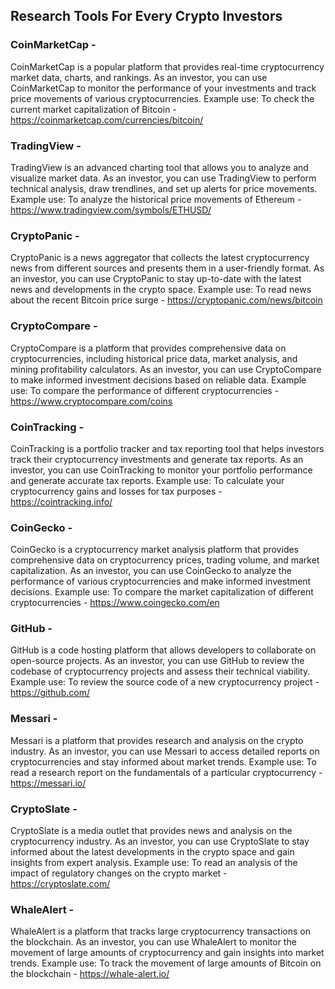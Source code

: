 ## Research Tools For Every Crypto Investors

### CoinMarketCap - 
CoinMarketCap is a popular platform that provides real-time cryptocurrency market data, charts, and rankings. As an investor, you can use CoinMarketCap to monitor the performance of your investments and track price movements of various cryptocurrencies. Example use: To check the current market capitalization of Bitcoin - https://coinmarketcap.com/currencies/bitcoin/

### TradingView - 
TradingView is an advanced charting tool that allows you to analyze and visualize market data. As an investor, you can use TradingView to perform technical analysis, draw trendlines, and set up alerts for price movements. Example use: To analyze the historical price movements of Ethereum - https://www.tradingview.com/symbols/ETHUSD/

### CryptoPanic - 
CryptoPanic is a news aggregator that collects the latest cryptocurrency news from different sources and presents them in a user-friendly format. As an investor, you can use CryptoPanic to stay up-to-date with the latest news and developments in the crypto space. Example use: To read news about the recent Bitcoin price surge - https://cryptopanic.com/news/bitcoin

### CryptoCompare - 
CryptoCompare is a platform that provides comprehensive data on cryptocurrencies, including historical price data, market analysis, and mining profitability calculators. As an investor, you can use CryptoCompare to make informed investment decisions based on reliable data. Example use: To compare the performance of different cryptocurrencies - https://www.cryptocompare.com/coins

### CoinTracking - 
CoinTracking is a portfolio tracker and tax reporting tool that helps investors track their cryptocurrency investments and generate tax reports. As an investor, you can use CoinTracking to monitor your portfolio performance and generate accurate tax reports. Example use: To calculate your cryptocurrency gains and losses for tax purposes - https://cointracking.info/

### CoinGecko - 
CoinGecko is a cryptocurrency market analysis platform that provides comprehensive data on cryptocurrency prices, trading volume, and market capitalization. As an investor, you can use CoinGecko to analyze the performance of various cryptocurrencies and make informed investment decisions. Example use: To compare the market capitalization of different cryptocurrencies - https://www.coingecko.com/en

### GitHub - 
GitHub is a code hosting platform that allows developers to collaborate on open-source projects. As an investor, you can use GitHub to review the codebase of cryptocurrency projects and assess their technical viability. Example use: To review the source code of a new cryptocurrency project - https://github.com/

### Messari - 
Messari is a platform that provides research and analysis on the crypto industry. As an investor, you can use Messari to access detailed reports on cryptocurrencies and stay informed about market trends. Example use: To read a research report on the fundamentals of a particular cryptocurrency - https://messari.io/

### CryptoSlate - 
CryptoSlate is a media outlet that provides news and analysis on the cryptocurrency industry. As an investor, you can use CryptoSlate to stay informed about the latest developments in the crypto space and gain insights from expert analysis. Example use: To read an analysis of the impact of regulatory changes on the crypto market - https://cryptoslate.com/

### WhaleAlert - 
WhaleAlert is a platform that tracks large cryptocurrency transactions on the blockchain. As an investor, you can use WhaleAlert to monitor the movement of large amounts of cryptocurrency and gain insights into market trends. Example use: To track the movement of large amounts of Bitcoin on the blockchain - https://whale-alert.io/
